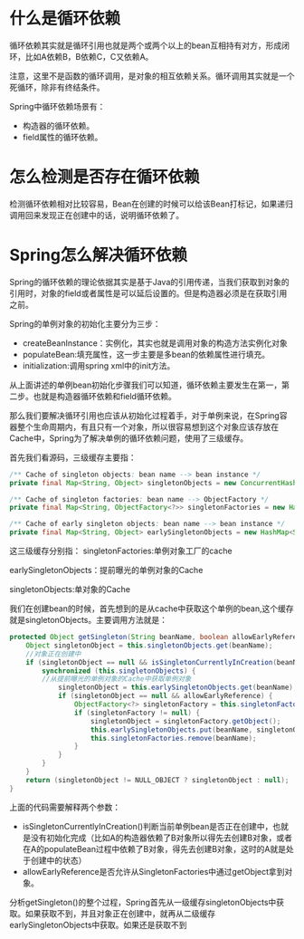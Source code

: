 # 什么是循环依赖
循环依赖其实就是循环引用也就是两个或两个以上的bean互相持有对方，形成闭环，比如A依赖B，B依赖C，C又依赖A。

注意，这里不是函数的循环调用，是对象的相互依赖关系。循环调用其实就是一个死循环，除非有终结条件。

Spring中循环依赖场景有：
- 构造器的循环依赖。
- field属性的循环依赖。

# 怎么检测是否存在循环依赖
检测循环依赖相对比较容易，Bean在创建的时候可以给该Bean打标记，如果递归调用回来发现正在创建中的话，说明循环依赖了。

# Spring怎么解决循环依赖
Spring的循环依赖的理论依据其实是基于Java的引用传递，当我们获取到对象的引用时，对象的field或者属性是可以延后设置的。但是构造器必须是在获取引用之前。

Spring的单例对象的初始化主要分为三步：
- createBeanInstance：实例化，其实也就是调用对象的构造方法实例化对象
- populateBean:填充属性，这一步主要是多bean的依赖属性进行填充。
- initialization:调用spring xml中的init方法。

从上面讲述的单例bean初始化步骤我们可以知道，循环依赖主要发生在第一，第二步。也就是构造器循环依赖和field循环依赖。

那么我们要解决循环引用也应该从初始化过程着手，对于单例来说，在Spring容器整个生命周期内，有且只有一个对象，所以很容易想到这个对象应该存放在Cache中，Spring为了解决单例的循环依赖问题，使用了三级缓存。

首先我们看源码，三级缓存主要指：
```java
/** Cache of singleton objects: bean name --> bean instance */
private final Map<String, Object> singletonObjects = new ConcurrentHashMap<String, Object>(256);

/** Cache of singleton factories: bean name --> ObjectFactory */
private final Map<String, ObjectFactory<?>> singletonFactories = new HashMap<String, ObjectFactory<?>>(16);

/** Cache of early singleton objects: bean name --> bean instance */
private final Map<String, Object> earlySingletonObjects = new HashMap<String, Object>(16);
```
这三级缓存分别指：
singletonFactories:单例对象工厂的cache

earlySingletonObjects：提前曝光的单例对象的Cache

singletonObjects:单对象的Cache

我们在创建bean的时候，首先想到的是从cache中获取这个单例的bean,这个缓存就是singletonObjects。主要调用方法就是：
```java
protected Object getSingleton(String beanName, boolean allowEarlyReference) {
    Object singletonObject = this.singletonObjects.get(beanName);
    //对象正在创建中
    if (singletonObject == null && isSingletonCurrentlyInCreation(beanName)) {
        synchronized (this.singletonObjects) {
        //从提前曝光的单例对象的Cache中获取单例对象
            singletonObject = this.earlySingletonObjects.get(beanName);
            if (singletonObject == null && allowEarlyReference) {
                ObjectFactory<?> singletonFactory = this.singletonFactories.get(beanName);
                if (singletonFactory != null) {
                    singletonObject = singletonFactory.getObject();
                    this.earlySingletonObjects.put(beanName, singletonObject);
                    this.singletonFactories.remove(beanName);
                }
            }
        }
    }
    return (singletonObject != NULL_OBJECT ? singletonObject : null);
}
```
上面的代码需要解释两个参数：
- isSingletonCurrentlyInCreation()判断当前单例bean是否正在创建中，也就是没有初始化完成（比如A的构造器依赖了B对象所以得先去创建B对象，或者在A的populateBean过程中依赖了B对象，得先去创建B对象，这时的A就是处于创建中的状态）
- allowEarlyReference是否允许从SingletonFactories中通过getObject拿到对象。

分析getSingleton()的整个过程，Spring首先从一级缓存singletonObjects中获取。如果获取不到，并且对象正在创建中，就再从二级缓存earlySingletonObjects中获取。如果还是获取不到

